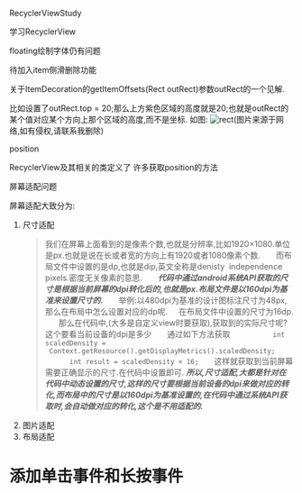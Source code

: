 RecyclerViewStudy

学习RecyclerView

floating绘制字体仍有问题

待加入item侧滑删除功能

关于ItemDecoration的getItemOffsets(Rect outRect)参数outRect的一个见解.



比如设置了outRect.top = 20;那么上方紫色区域的高度就是20;也就是outRect的某个值对应某个方向上那个区域的高度,而不是坐标.
如图:
![rect](http://aliyunzixunbucket.oss-cn-beijing.aliyuncs.com/png/getItemOffsets_test1.png?x-oss-process=image/resize,p_100/auto-orient,1/quality,q_90/format,jpg/watermark,image_eXVuY2VzaGk=,t_100,g_se,x_0,y_0)(图片来源于网络,如有侵权,请联系我删除)

position

 RecyclerView及其相关的类定义了 许多获取position的方法

屏幕适配问题

 屏幕适配大致分为:

1. 尺寸适配
   > 我们在屏幕上面看到的是像素个数,也就是分辨率,比如1920×1080.单位是px.也就是说在长或者宽的方向上有1920或者1080像素个数.
          而布局文件中设置的是dp,也就是dip,英文全称是denisty  independence pixels.密度无关像素的意思.
          ***代码中通过android系统API获取的尺寸是根据当前屏幕的dpi转化后的,也就是px.布局文件是以160dpi为基准来设置尺寸的.***
          举例:以480dpi为基准的设计图标注尺寸为48px,那么在布局中怎么设置对应的dp呢.
        在布局文件中设置的尺寸为16dp.
          那么在代码中,(大多是自定义view时要获取),获取到的实际尺寸呢?这个要看当前设备的dpi是多少
          通过如下方法获取
          ```
                  int scaledDensity =  Context.getResource().getDisplayMetrics().scaledDensity;
                  int result = scaledDensity × 16;
          ```
          这样就获取到当前屏幕需要正确显示的尺寸.在代码中设置即可.
    ***所以,尺寸适配,大都是针对在代码中动态设置的尺寸,这样的尺寸要根据当前设备的dpi来做对应的转化,而布局中的尺寸是以160dpi为基准设置的,在代码中通过系统API获取时,会自动做对应的转化,这个是不用适配的.***
2. 图片适配
3. 布局适配



# 添加单击事件和长按事件
